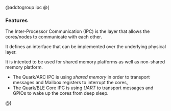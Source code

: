 @addtogroup ipc
@{

### Features

The Inter-Processor Communication (IPC) is the layer that allows the cores/nodes to
communicate with each other.

It defines an interface that can be implemented over the underlying physical
layer.

It is intented to be used for shared memory platforms as well as non-shared
memory platform.

- The Quark/ARC IPC is using _shared memory_ in order to transport messages
  and Mailbox registers to interrupt the cores,
- The Quark/BLE Core IPC is using _UART_ to transport messages and GPIOs
  to wake up the cores from deep sleep.

@}

